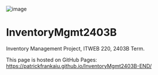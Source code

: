 ![image](https://github.com/PatrickFrankAIU/GradeManagerProject/assets/134087916/b5d814bf-e38f-456f-8f9c-cb5a98fb52fa)

# InventoryMgmt2403B
Inventory Management Project, ITWEB 220, 2403B Term. 

This page is hosted on GitHub Pages:
https://patrickfrankaiu.github.io/InventoryMgmt2403B-END/

